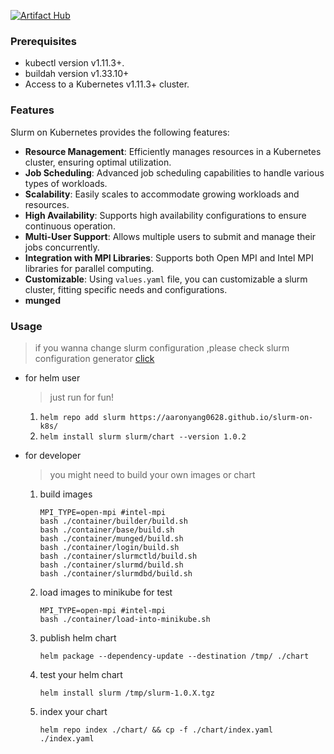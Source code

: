 [![Artifact Hub](https://img.shields.io/endpoint?url=https://artifacthub.io/badge/repository/slurm-on-k8s)](https://artifacthub.io/packages/search?repo=slurm-on-k8s)

### Prerequisites
- kubectl version v1.11.3+.
- buildah version v1.33.10+
- Access to a Kubernetes v1.11.3+ cluster.

### Features

Slurm on Kubernetes provides the following features:

- **Resource Management**: Efficiently manages resources in a Kubernetes cluster, ensuring optimal utilization.
- **Job Scheduling**: Advanced job scheduling capabilities to handle various types of workloads.
- **Scalability**: Easily scales to accommodate growing workloads and resources.
- **High Availability**: Supports high availability configurations to ensure continuous operation.
- **Multi-User Support**: Allows multiple users to submit and manage their jobs concurrently.
- **Integration with MPI Libraries**: Supports both Open MPI and Intel MPI libraries for parallel computing.
- **Customizable**: Using `values.yaml` file, you can customizable a slurm cluster, fitting specific needs and configurations.
- **munged**

### Usage

> if you wanna change slurm configuration ,please check slurm configuration generator [click](https://slurm.schedmd.com/configurator.html)

- for helm user
    > just run for fun!
    1. `helm repo add slurm https://aaronyang0628.github.io/slurm-on-k8s/`
    2. `helm install slurm slurm/chart --version 1.0.2`

- for developer
    > you might need to build your own images or chart
    1. build images
        ```shell
        MPI_TYPE=open-mpi #intel-mpi
        bash ./container/builder/build.sh
        bash ./container/base/build.sh
        bash ./container/munged/build.sh
        bash ./container/login/build.sh
        bash ./container/slurmctld/build.sh
        bash ./container/slurmd/build.sh
        bash ./container/slurmdbd/build.sh
        ```
    2. load images to minikube for test
        ```shell
        MPI_TYPE=open-mpi #intel-mpi
        bash ./container/load-into-minikube.sh
        ```
    3. publish helm chart
        ```shell
        helm package --dependency-update --destination /tmp/ ./chart
        ```
    4. test your helm chart
        ```shell
        helm install slurm /tmp/slurm-1.0.X.tgz
        ```
    5. index your chart
        ```shell
        helm repo index ./chart/ && cp -f ./chart/index.yaml ./index.yaml
        ```
